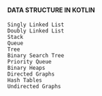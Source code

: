 #### DATA STRUCTURE IN KOTLIN

```
Singly Linked List
Doubly Linked List
Stack
Queue
Tree
Binary Search Tree
Priority Queue
Binary Heaps
Directed Graphs
Hash Tables
Undirected Graphs

```
